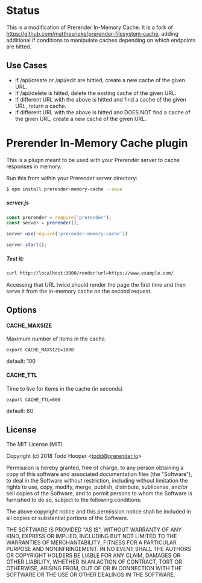 Status
===========================

This is a modification of Prerender In-Memory Cache. It is a fork of https://github.com/matthesrieke/prerender-filesystem-cache, adding additional if conditions to manipulate caches depending on which endpoints are hitted.

## Use Cases
- If /api/create or /api/edit are hittied, create a new cache of the given URL.
- If /api/delete is hitted, delete the exsting cache of the given URL.
- If different URL with the above is hitted and find a cache of the given URL, return a cache.
- If different URL with the above is hitted and DOES NOT find a cache of the given URL, create a new cache of the given URL.

Prerender In-Memory Cache plugin
===========================

This is a plugin meant to be used with your Prerender server to cache responses in memory.

Run this from within your Prerender server directory:

```bash
$ npm install prerender-memory-cache --save
```
##### server.js
```js
const prerender = require('prerender');
const server = prerender();

server.use(require('prerender-memory-cache'))

server.start();
```
##### Test it:
```bash
curl http://localhost:3000/render?url=https://www.example.com/
```
Accessing that URL twice should render the page the first time and then serve it from the in-memory cache on the second request.

## Options

#### CACHE_MAXSIZE
Maximum number of items in the cache.

`export CACHE_MAXSIZE=1000`

default: 100

#### CACHE_TTL
Time to live for items in the cache (in seconds)

`export CACHE_TTL=600`

default: 60

## License

The MIT License (MIT)

Copyright (c) 2018 Todd Hooper &lt;todd@prerender.io&gt;

Permission is hereby granted, free of charge, to any person obtaining a copy
of this software and associated documentation files (the "Software"), to deal
in the Software without restriction, including without limitation the rights
to use, copy, modify, merge, publish, distribute, sublicense, and/or sell
copies of the Software, and to permit persons to whom the Software is
furnished to do so, subject to the following conditions:

The above copyright notice and this permission notice shall be included in
all copies or substantial portions of the Software.

THE SOFTWARE IS PROVIDED "AS IS", WITHOUT WARRANTY OF ANY KIND, EXPRESS OR
IMPLIED, INCLUDING BUT NOT LIMITED TO THE WARRANTIES OF MERCHANTABILITY,
FITNESS FOR A PARTICULAR PURPOSE AND NONINFRINGEMENT. IN NO EVENT SHALL THE
AUTHORS OR COPYRIGHT HOLDERS BE LIABLE FOR ANY CLAIM, DAMAGES OR OTHER
LIABILITY, WHETHER IN AN ACTION OF CONTRACT, TORT OR OTHERWISE, ARISING FROM,
OUT OF OR IN CONNECTION WITH THE SOFTWARE OR THE USE OR OTHER DEALINGS IN
THE SOFTWARE.
